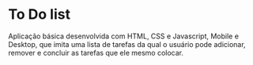 # To Do list
Aplicação básica desenvolvida com HTML, CSS e Javascript, Mobile e Desktop, que imita uma lista de tarefas da qual o usuário pode adicionar, remover e concluir as tarefas que ele mesmo colocar.
